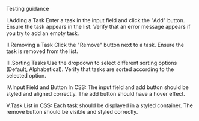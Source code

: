 Testing guidance

I.Adding a Task
  Enter a task in the input field and click the "Add" button.
  Ensure the task appears in the list.
  Verify that an error message appears if you try to add an empty task.
  
II.Removing a Task
  Click the "Remove" button next to a task.
  Ensure the task is removed from the list.
  
III.Sorting Tasks
  Use the dropdown to select different sorting options (Default, Alphabetical).
  Verify that tasks are sorted according to the selected option.

IV.Input Field and Button In CSS:
  The input field and add button should be styled and aligned correctly.
  The add button should have a hover effect.
  
V.Task List in CSS:
  Each task should be displayed in a styled container.
  The remove button should be visible and styled correctly.
